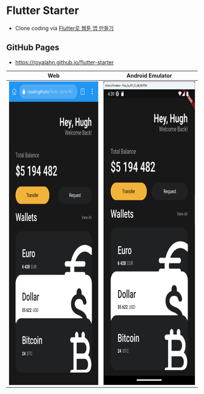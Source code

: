 # Flutter Starter

- Clone coding via [Flutter로 웹툰 앱 만들기](https://nomadcoders.co/flutter-for-beginners/)

## GitHub Pages

- https://royalahn.github.io/flutter-starter

| Web | Android Emulator |
|:---:|:---:|
|<img src="/assets/web.png" height="800" />|<img src="/assets/android_emulator.png" height="800" />|
